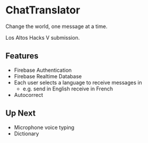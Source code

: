 # ChatTranslator

Change the world, one message at a time.

Los Altos Hacks V submission.

## Features

- Firebase Authentication
- Firebase Realtime Database
- Each user selects a language to receive messages in
  - e.g. send in English receive in French
- Autocorrect


## Up Next

- Microphone voice typing
- Dictionary
